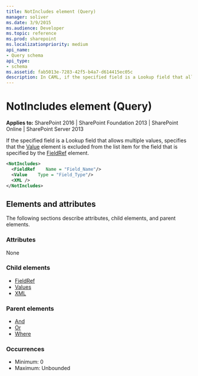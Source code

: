 ```yaml
---
title: NotIncludes element (Query)
manager: soliver
ms.date: 3/9/2015
ms.audience: Developer
ms.topic: reference
ms.prod: sharepoint
ms.localizationpriority: medium
api_name:
- Query schema
api_type:
- schema
ms.assetid: fab5013e-7283-42f5-b4a7-d614415ec05c
description: In CAML, if the specified field is a Lookup field that allows multiple values, specifies that the Value element is excluded from the list item for the field that is specified by the FieldRef element. 
---
```


# NotIncludes element (Query)

**Applies to:** SharePoint 2016 | SharePoint Foundation 2013 | SharePoint Online | SharePoint Server 2013
  
If the specified field is a Lookup field that allows multiple values, specifies that the [Value](values-element-query.md) element is excluded from the list item for the field that is specified by the [FieldRef](fieldref-element-query.md) element. 
  
```XML
<NotIncludes>
  <FieldRef    Name = "Field_Name"/>
  <Value    Type = "Field_Type"/>
  <XML />
</NotIncludes>
```

## Elements and attributes

The following sections describe attributes, child elements, and parent elements.

### Attributes

None
   
### Child elements

- [FieldRef](fieldref-element-query.md)
- [Values](values-element-query.md)
- [XML](xml-element.md)
   
### Parent elements

- [And](and-element-query.md)
- [Or](or-element-query.md)
- [Where](where-element-query.md)
   
### Occurrences

- Minimum: 0
- Maximum: Unbounded
   

